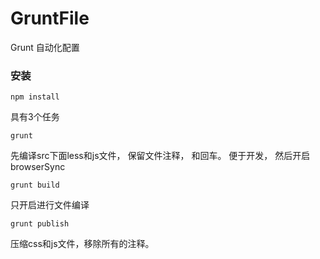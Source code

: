 # GruntFile
Grunt 自动化配置


### 安装

```
npm install
```


具有3个任务

```
grunt
```

先编译src下面less和js文件， 保留文件注释， 和回车。 便于开发， 然后开启browserSync

```
grunt build
```

只开启进行文件编译


```
grunt publish
```

压缩css和js文件，移除所有的注释。